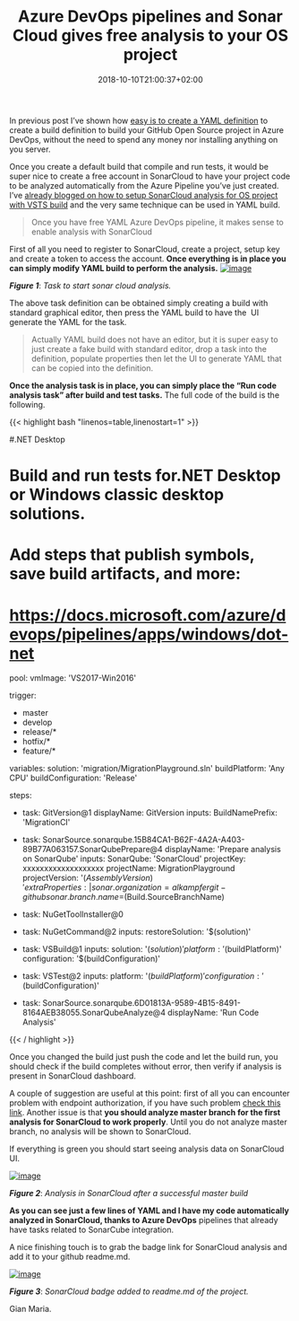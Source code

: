 ﻿---
title: "Azure DevOps pipelines and Sonar Cloud gives free analysis to your OS project"
description: ""
date: 2018-10-10T21:00:37+02:00
draft: false
tags: [AzureDevOps,build]
categories: [Azure DevOps]
---
In previous post I’ve shown how [easy is to create a YAML definition](http://www.codewrecks.com/blog/index.php/2018/10/09/code-in-github-build-in-azure-devops-and-for-free/) to create a build definition to build your GitHub Open Source project in Azure DevOps, without the need to spend any money nor installing anything on you server.

Once you create a default build that compile and run tests, it would be super nice to create a free account in SonarCloud to have your project code to be analyzed automatically from the Azure Pipeline you’ve just created. I’ve [already blogged on how to setup SonarCloud analysis for OS project with VSTS build](http://www.codewrecks.com/blog/index.php/2018/03/25/run-sonarcloud-analysis-in-vsts-tfs-build/) and the very same technique can be used in YAML build.

> Once you have free YAML Azure DevOps pipeline, it makes sense to enable analysis with SonarCloud

First of all you need to register to SonarCloud, create a project, setup key and create a token to access the account.  **Once everything is in place you can simply modify YAML build to perform the analysis.** [![image](http://www.codewrecks.com/blog/wp-content/uploads/2018/10/image_thumb-13.png "image")](http://www.codewrecks.com/blog/wp-content/uploads/2018/10/image-13.png)

 ***Figure 1***: *Task to start sonar cloud analysis.*

The above task definition can be obtained simply creating a build with standard graphical editor, then press the YAML build to have the  UI generate the YAML for the task.

> Actually YAML build does not have an editor, but it is super easy to just create a fake build with standard editor, drop a task into the definition, populate properties then let the UI to generate YAML that can be copied into the definition.

 **Once the analysis task is in place, you can simply place the “Run code analysis task” after build and test tasks.** The full code of the build is the following.

{{< highlight bash "linenos=table,linenostart=1" >}}


#.NET Desktop
# Build and run tests for.NET Desktop or Windows classic desktop solutions.
# Add steps that publish symbols, save build artifacts, and more:
# https://docs.microsoft.com/azure/devops/pipelines/apps/windows/dot-net

pool:
  vmImage: 'VS2017-Win2016'

trigger:
- master
- develop
- release/*
- hotfix/*
- feature/*

variables:
  solution: 'migration/MigrationPlayground.sln'
  buildPlatform: 'Any CPU'
  buildConfiguration: 'Release'

steps:

- task: GitVersion@1
  displayName: GitVersion 
  inputs:
    BuildNamePrefix: 'MigrationCI'

- task: SonarSource.sonarqube.15B84CA1-B62F-4A2A-A403-89B77A063157.SonarQubePrepare@4
  displayName: 'Prepare analysis on SonarQube'
  inputs:
    SonarQube: 'SonarCloud'
    projectKey: xxxxxxxxxxxxxxxxxxx
    projectName: MigrationPlayground
    projectVersion: '$(AssemblyVersion)'
    extraProperties: |
     sonar.organization=alkampfergit-github
     sonar.branch.name=$(Build.SourceBranchName)

- task: NuGetToolInstaller@0

- task: NuGetCommand@2
  inputs:
    restoreSolution: '$(solution)'

- task: VSBuild@1
  inputs:
    solution: '$(solution)'
    platform: '$(buildPlatform)'
    configuration: '$(buildConfiguration)'

- task: VSTest@2
  inputs:
    platform: '$(buildPlatform)'
    configuration: '$(buildConfiguration)'

- task: SonarSource.sonarqube.6D01813A-9589-4B15-8491-8164AEB38055.SonarQubeAnalyze@4
  displayName: 'Run Code Analysis'

{{< / highlight >}}

Once you changed the build just push the code and let the build run, you should check if the build completes without error, then verify if analysis is present in SonarCloud dashboard.

A couple of suggestion are useful at this point: first of all you can encounter problem with endpoint authorization, if you have such problem [check this link](https://docs.microsoft.com/en-us/azure/devops/pipelines/process/resources?view=vsts#troubleshooting-authorization-for-a-yaml-pipeline). Another issue is that  **you should analyze master branch for the first analysis for SonarCloud to work properly**. Until you do not analyze master branch, no analysis will be shown to SonarCloud.

If everything is green you should start seeing analysis data on SonarCloud UI.

[![image](http://www.codewrecks.com/blog/wp-content/uploads/2018/10/image_thumb-14.png "image")](http://www.codewrecks.com/blog/wp-content/uploads/2018/10/image-14.png)

 ***Figure 2***: *Analysis in SonarCloud after a successful master build*

 **As you can see just a few lines of YAML and I have my code automatically analyzed in SonarCloud, thanks to Azure DevOps** pipelines that already have tasks related to SonarCube integration.

A nice finishing touch is to grab the badge link for SonarCloud analysis and add it to your github readme.md.

[![image](http://www.codewrecks.com/blog/wp-content/uploads/2018/10/image_thumb-15.png "image")](http://www.codewrecks.com/blog/wp-content/uploads/2018/10/image-15.png)

 ***Figure 3***: *SonarCloud badge added to readme.md of the project.*

Gian Maria.
